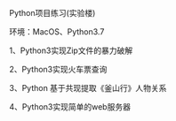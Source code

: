 Python项目练习(实验楼)

环境：MacOS、Python3.7 

1、Python3实现Zip文件的暴力破解

2、Python3实现火车票查询

3、Python 基于共现提取《釜山行》人物关系

4、Python3实现简单的web服务器
